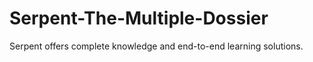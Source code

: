 # Serpent-The-Multiple-Dossier
Serpent offers complete knowledge and end-to-end learning solutions.
